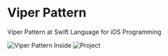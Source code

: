 # Viper Pattern
Viper Pattern at Swift Language for iOS Programming

![Viper Pattern Inside](https://user-images.githubusercontent.com/53935759/148088318-a544cbb8-3abe-4c3e-ba4a-06db57a919ee.png)
![Project](https://user-images.githubusercontent.com/53935759/148088467-fd45fbe3-b5e7-486a-ac7b-f522b8c367ed.png)
